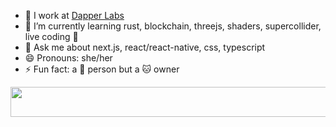 <!--
**march213/march213** is a ✨ _special_ ✨ repository because its `README.md` (this file) appears on your GitHub profile.

Here are some ideas to get you started:

- 🔭 I’m currently working on ...
- 🌱 I’m currently learning ...
- 👯 I’m looking to collaborate on ...
- 🤔 I’m looking for help with ...
- 💬 Ask me about ...
- 📫 How to reach me: ...
- 😄 Pronouns: ...
- ⚡ Fun fact: ...
-->

- 🔭 I work at <a href="https://www.dapperlabs.com/" target="_blank" rel="noopener noreferrer">Dapper Labs</a>
- 🌱 I’m currently learning rust, blockchain, threejs, shaders, supercollider, live coding 🤪
- 💬 Ask me about next.js, react/react-native, css, typescript
- 😄 Pronouns: she/her
- ⚡ Fun fact: a 🐶 person but a 🐱 owner


<div>
  <img src="https://spotify-playing-now-readme-five.vercel.app/api/now-playing" width="540" height="48">
</div>
